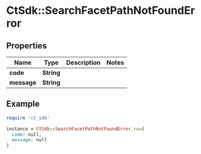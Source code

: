 # CtSdk::SearchFacetPathNotFoundError

## Properties

| Name | Type | Description | Notes |
| ---- | ---- | ----------- | ----- |
| **code** | **String** |  |  |
| **message** | **String** |  |  |

## Example

```ruby
require 'ct_sdk'

instance = CtSdk::SearchFacetPathNotFoundError.new(
  code: null,
  message: null
)
```

